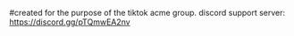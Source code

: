 #created for the purpose of the tiktok acme group. 
discord support server: https://discord.gg/pTQmwEA2nv
